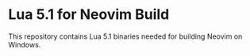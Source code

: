 # Lua 5.1 for Neovim Build

This repository contains Lua 5.1 binaries needed for building Neovim on Windows.
